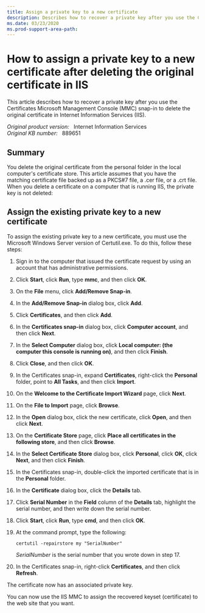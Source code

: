 ```yaml
---
title: Assign a private key to a new certificate
description: Describes how to recover a private key after you use the Certificates Management Console snap-in to delete the original certificate in IIS.
ms.date: 03/23/2020
ms.prod-support-area-path:
---
```

# How to assign a private key to a new certificate after deleting the original certificate in IIS

This article describes how to recover a private key after you use the Certificates Microsoft Management Console (MMC) snap-in to delete the original certificate in Internet Information Services (IIS).

_Original product version:_ &nbsp; Internet Information Services  
_Original KB number:_ &nbsp; 889651

## Summary

You delete the original certificate from the personal folder in the local computer's certificate store. This article assumes that you have the matching certificate file backed up as a PKCS#7 file, a .cer file, or a .crt file. When you delete a certificate on a computer that is running IIS, the private key is not deleted:

## Assign the existing private key to a new certificate

To assign the existing private key to a new certificate, you must use the Microsoft Windows Server version of Certutil.exe. To do this, follow these steps:

1. Sign in to the computer that issued the certificate request by using an account that has administrative permissions.
2. Click **Start**, click **Run**, type **mmc**, and then click **OK**.
3. On the **File** menu, click **Add/Remove Snap-in**.
4. In the **Add/Remove Snap-in** dialog box, click **Add**.
5. Click **Certificates**, and then click **Add**.
6. In the **Certificates snap-in** dialog box, click **Computer account**, and then click **Next**.
7. In the **Select Computer** dialog box, click **Local computer: (the computer this console is running on)**, and then click **Finish**.
8. Click **Close**, and then click **OK**.
9. In the Certificates snap-in, expand **Certificates**, right-click the **Personal** folder, point to **All Tasks**, and then click **Import**.
10. On the **Welcome to the Certificate Import Wizard** page, click **Next**.
11. On the **File to Import** page, click **Browse**.
12. In the **Open** dialog box, click the new certificate, click **Open**, and then click **Next**.
13. On the **Certificate Store** page, click **Place all certificates in the following store**, and then click **Browse**.
14. In the **Select Certificate Store** dialog box, click **Personal**, click **OK**, click **Next**, and then click **Finish**.
15. In the Certificates snap-in, double-click the imported certificate that is in the **Personal** folder.
16. In the **Certificate** dialog box, click the **Details** tab.
17. Click **Serial Number** in the **Field** column of the **Details** tab, highlight the serial number, and then write down the serial number.
18. Click **Start**, click **Run**, type **cmd**, and then click **OK**.
19. At the command prompt, type the following:

    ```console
    certutil -repairstore my "SerialNumber"
    ```

    *SerialNumber* is the serial number that you wrote down in step 17.
20. In the Certificates snap-in, right-click **Certificates**, and then click **Refresh**.

The certificate now has an associated private key.

You can now use the IIS MMC to assign the recovered keyset (certificate) to the web site that you want.
